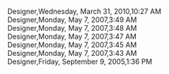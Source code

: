 ﻿Designer,Wednesday, March 31, 2010,10:27 AM  Designer,Monday, May 7, 2007,3:49 AM  Designer,Monday, May 7, 2007,3:48 AM  Designer,Monday, May 7, 2007,3:47 AM  Designer,Monday, May 7, 2007,3:45 AM  Designer,Monday, May 7, 2007,3:43 AM  Designer,Friday, September 9, 2005,1:36 PM